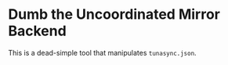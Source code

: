# Dumb the Uncoordinated Mirror Backend

This is a dead-simple tool that manipulates `tunasync.json`.
